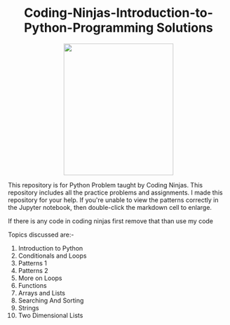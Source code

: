
<h1 align="center"><b>Coding-Ninjas-Introduction-to-Python-Programming Solutions </b></h1>

<p align="center">
<img src="https://images6.fanpop.com/image/photos/37800000/-Hello-penguins-of-madagascar-37800672-500-500.gif" width="250" height="300"  />
</p>



This repository is for Python Problem taught by Coding Ninjas. This repository includes all the practice problems and assignments. I made this repository for your help. If you're unable to view the patterns correctly in the Jupyter notebook, then double-click the markdown cell to enlarge.

If there is any code in coding ninjas first remove that than use my code

Topics discussed are:-

1. Introduction to Python
2. Conditionals and Loops
3. Patterns 1
4. Patterns 2
5. More on Loops
6. Functions
7. Arrays and Lists
8. Searching And Sorting
9. Strings
10. Two Dimensional Lists
